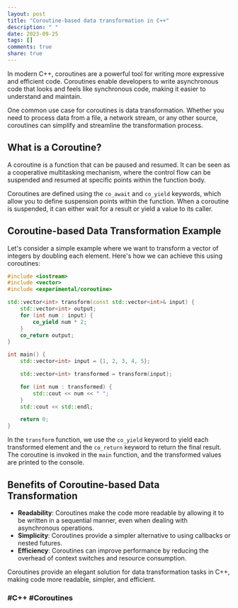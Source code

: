 ```yaml
---
layout: post
title: "Coroutine-based data transformation in C++"
description: " "
date: 2023-09-25
tags: []
comments: true
share: true
---
```


In modern C++, coroutines are a powerful tool for writing more expressive and efficient code. Coroutines enable developers to write asynchronous code that looks and feels like synchronous code, making it easier to understand and maintain.

One common use case for coroutines is data transformation. Whether you need to process data from a file, a network stream, or any other source, coroutines can simplify and streamline the transformation process.

## What is a Coroutine?

A coroutine is a function that can be paused and resumed. It can be seen as a cooperative multitasking mechanism, where the control flow can be suspended and resumed at specific points within the function body.

Coroutines are defined using the `co_await` and `co_yield` keywords, which allow you to define suspension points within the function. When a coroutine is suspended, it can either wait for a result or yield a value to its caller.

## Coroutine-based Data Transformation Example

Let's consider a simple example where we want to transform a vector of integers by doubling each element. Here's how we can achieve this using coroutines:

```cpp
#include <iostream>
#include <vector>
#include <experimental/coroutine>

std::vector<int> transform(const std::vector<int>& input) {
    std::vector<int> output;
    for (int num : input) {
        co_yield num * 2;
    }
    co_return output;
}

int main() {
    std::vector<int> input = {1, 2, 3, 4, 5};

    std::vector<int> transformed = transform(input);

    for (int num : transformed) {
        std::cout << num << " ";
    }
    std::cout << std::endl;

    return 0;
}
```

In the `transform` function, we use the `co_yield` keyword to yield each transformed element and the `co_return` keyword to return the final result. The coroutine is invoked in the `main` function, and the transformed values are printed to the console.

## Benefits of Coroutine-based Data Transformation

- **Readability**: Coroutines make the code more readable by allowing it to be written in a sequential manner, even when dealing with asynchronous operations.
- **Simplicity**: Coroutines provide a simpler alternative to using callbacks or nested futures.
- **Efficiency**: Coroutines can improve performance by reducing the overhead of context switches and resource consumption.

Coroutines provide an elegant solution for data transformation tasks in C++, making code more readable, simpler, and efficient.

### #C++ #Coroutines
